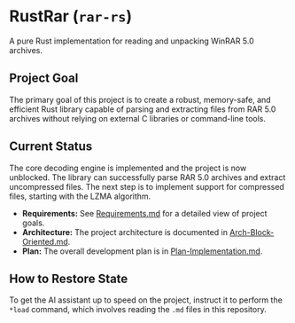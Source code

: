 # RustRar (`rar-rs`)

A pure Rust implementation for reading and unpacking WinRAR 5.0 archives.

## Project Goal

The primary goal of this project is to create a robust, memory-safe, and efficient Rust library capable of parsing and extracting files from RAR 5.0 archives without relying on external C libraries or command-line tools.

## Current Status

The core decoding engine is implemented and the project is now unblocked. The library can successfully parse RAR 5.0 archives and extract uncompressed files. The next step is to implement support for compressed files, starting with the LZMA algorithm.

*   **Requirements:** See [Requirements.md](Requirements.md) for a detailed view of project goals.
*   **Architecture:** The project architecture is documented in [Arch-Block-Oriented.md](Arch-Block-Oriented.md).
*   **Plan:** The overall development plan is in [Plan-Implementation.md](Plan-Implementation.md).

## How to Restore State

To get the AI assistant up to speed on the project, instruct it to perform the `*load` command, which involves reading the `.md` files in this repository.
